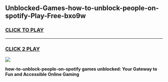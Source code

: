 
## Unblocked-Games-how-to-unblock-people-on-spotify-Play-Free-bxo9w
<h3>
<a href="https://premium76.site?title=how-to-unblock-people-on-spotify&ref=18A1">CLICK TO PLAY</a></h3>
<hr>

<h3>
<a href="https://premium76.site?title=how-to-unblock-people-on-spotify&ref=18A1">CLICK 2 PLAY</a>
  
</h3>

<a href="https://premium76.site?title=how-to-unblock-people-on-spotify&ref=18A1"><img src="https://clearcache.store/games.png"></a>


**how-to-unblock-people-on-spotify games unblocked: Your Gateway to Fun and Accessible Online Gaming**
